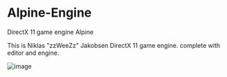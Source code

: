 # Alpine-Engine
DirectX 11 game engine Alpine


This is Niklas "zzWeeZz" Jakobsen DirectX 11 game engine. complete with editor and engine.

![image](https://user-images.githubusercontent.com/42831999/171624362-1f28b17b-4937-4f67-a63e-8315a002f0dc.png)
